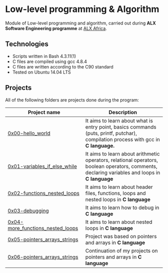 # Low-level programming & Algorithm #
Module of Low-level programming and algorithm, carried out during __ALX Software Engineering programme__ at [ALX Africa](https://www.alxafrica.com/).

## Technologies ##
* Scripts written in Bash 4.3.11(1)
* C files are compiled using gcc 4.8.4
* C files are written according to the C90 standard
* Tested on Ubuntu 14.04 LTS
## Projects ##
All of the following folders are projects done during the program:

Project name          |	Description 
----------------------|-----------
[0x00-hello_world](https://github.com/Omoore94/alx-low_level_programming/tree/master/0x00-hello_world) |	It aims to learn about what is entry point, basics commands (puts, printf, putchar), compilation process with gcc in __C language.__
[0x01-variables_if_else_while](https://github.com/Omoore94/alx-low_level_programming/tree/master/0x01-variables_if_else_while) | It aims to learn about arithmetic operators, relational operators, boolean operators, comments, declaring variables and loops in __C language__
[0x02-functions_nested_loops](https://github.com/Omoore94/alx-low_level_programming/tree/master/0x02-functions_nested_loops) | It aims to learn about header files, functions, loops and nested loops in __C language__
[0x03-debugging](https://github.com/Omoore94/alx-low_level_programming/tree/master/0x03-debugging) | It aims to learn how to debug in __C language__
[0x04-more_functions_nested_loops](https://github.com/Omoore94/alx-low_level_programming/tree/master/0x04-more_functions_nested_loops)  | It aims to learn about nested loops in __C language__
[0x05-pointers_arrays_strings](https://github.com/Omoore94/alx-low_level_programming/tree/master/0x05-pointers_arrays_strings) | Project was based on pointers and arrays in __C language__
[0x06-pointers_arrays_strings](https://github.com/Omoore94/alx-low_level_programming/tree/master/0x06-pointers_arrays_strings) | Continuation of my projects on pointers and arrays in __C language__
